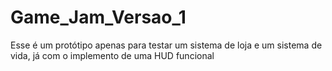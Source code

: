 # Game_Jam_Versao_1
Esse é um protótipo apenas para testar um sistema de loja e um sistema de vida, já com o implemento de uma HUD funcional
